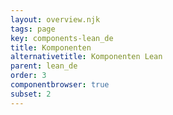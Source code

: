 ```yaml
---
layout: overview.njk
tags: page
key: components-lean_de
title: Komponenten
alternativetitle: Komponenten Lean
parent: lean_de
order: 3
componentbrowser: true
subset: 2
---
```

